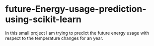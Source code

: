 # future-Energy-usage-prediction-using-scikit-learn
In this small project I am trying to predict the future energy usage with respect to the temperature changes for an year.
